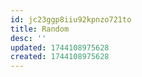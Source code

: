 ```yaml
---
id: jc23ggp8iiu92kpnzo721to
title: Random
desc: ''
updated: 1744108975628
created: 1744108975628
---
```

